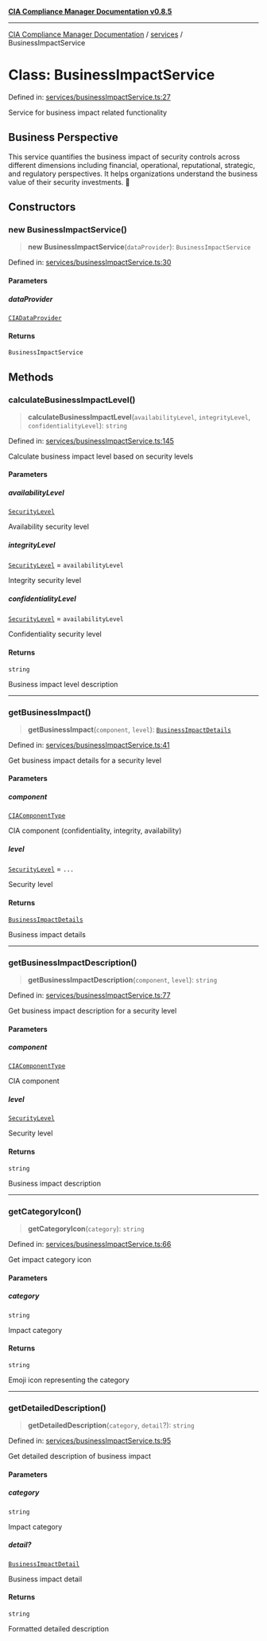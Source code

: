 [**CIA Compliance Manager Documentation v0.8.5**](../../README.md)

***

[CIA Compliance Manager Documentation](../../modules.md) / [services](../README.md) / BusinessImpactService

# Class: BusinessImpactService

Defined in: [services/businessImpactService.ts:27](https://github.com/Hack23/cia-compliance-manager/blob/b7c3bc9644fb5b9d82b5b184ba290206da25104b/src/services/businessImpactService.ts#L27)

Service for business impact related functionality

## Business Perspective

This service quantifies the business impact of security controls across
different dimensions including financial, operational, reputational,
strategic, and regulatory perspectives. It helps organizations understand
the business value of their security investments. 💼

## Constructors

### new BusinessImpactService()

> **new BusinessImpactService**(`dataProvider`): `BusinessImpactService`

Defined in: [services/businessImpactService.ts:30](https://github.com/Hack23/cia-compliance-manager/blob/b7c3bc9644fb5b9d82b5b184ba290206da25104b/src/services/businessImpactService.ts#L30)

#### Parameters

##### dataProvider

[`CIADataProvider`](../../types/interfaces/CIADataProvider.md)

#### Returns

`BusinessImpactService`

## Methods

### calculateBusinessImpactLevel()

> **calculateBusinessImpactLevel**(`availabilityLevel`, `integrityLevel`, `confidentialityLevel`): `string`

Defined in: [services/businessImpactService.ts:145](https://github.com/Hack23/cia-compliance-manager/blob/b7c3bc9644fb5b9d82b5b184ba290206da25104b/src/services/businessImpactService.ts#L145)

Calculate business impact level based on security levels

#### Parameters

##### availabilityLevel

[`SecurityLevel`](../../index/type-aliases/SecurityLevel.md)

Availability security level

##### integrityLevel

[`SecurityLevel`](../../index/type-aliases/SecurityLevel.md) = `availabilityLevel`

Integrity security level

##### confidentialityLevel

[`SecurityLevel`](../../index/type-aliases/SecurityLevel.md) = `availabilityLevel`

Confidentiality security level

#### Returns

`string`

Business impact level description

***

### getBusinessImpact()

> **getBusinessImpact**(`component`, `level`): [`BusinessImpactDetails`](../../types/interfaces/BusinessImpactDetails.md)

Defined in: [services/businessImpactService.ts:41](https://github.com/Hack23/cia-compliance-manager/blob/b7c3bc9644fb5b9d82b5b184ba290206da25104b/src/services/businessImpactService.ts#L41)

Get business impact details for a security level

#### Parameters

##### component

[`CIAComponentType`](../../types/type-aliases/CIAComponentType.md)

CIA component (confidentiality, integrity, availability)

##### level

[`SecurityLevel`](../../index/type-aliases/SecurityLevel.md) = `...`

Security level

#### Returns

[`BusinessImpactDetails`](../../types/interfaces/BusinessImpactDetails.md)

Business impact details

***

### getBusinessImpactDescription()

> **getBusinessImpactDescription**(`component`, `level`): `string`

Defined in: [services/businessImpactService.ts:77](https://github.com/Hack23/cia-compliance-manager/blob/b7c3bc9644fb5b9d82b5b184ba290206da25104b/src/services/businessImpactService.ts#L77)

Get business impact description for a security level

#### Parameters

##### component

[`CIAComponentType`](../../types/type-aliases/CIAComponentType.md)

CIA component

##### level

[`SecurityLevel`](../../index/type-aliases/SecurityLevel.md)

Security level

#### Returns

`string`

Business impact description

***

### getCategoryIcon()

> **getCategoryIcon**(`category`): `string`

Defined in: [services/businessImpactService.ts:66](https://github.com/Hack23/cia-compliance-manager/blob/b7c3bc9644fb5b9d82b5b184ba290206da25104b/src/services/businessImpactService.ts#L66)

Get impact category icon

#### Parameters

##### category

`string`

Impact category

#### Returns

`string`

Emoji icon representing the category

***

### getDetailedDescription()

> **getDetailedDescription**(`category`, `detail`?): `string`

Defined in: [services/businessImpactService.ts:95](https://github.com/Hack23/cia-compliance-manager/blob/b7c3bc9644fb5b9d82b5b184ba290206da25104b/src/services/businessImpactService.ts#L95)

Get detailed description of business impact

#### Parameters

##### category

`string`

Impact category

##### detail?

[`BusinessImpactDetail`](../../types/interfaces/BusinessImpactDetail.md)

Business impact detail

#### Returns

`string`

Formatted detailed description
